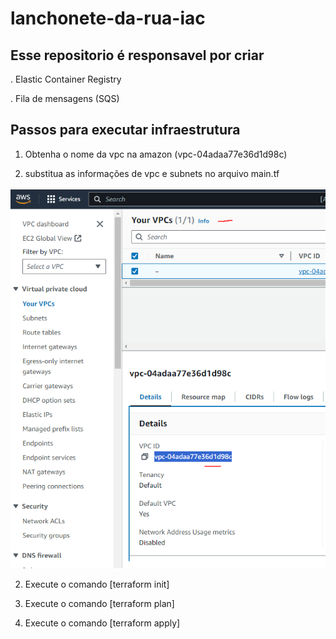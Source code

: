 # lanchonete-da-rua-iac

## Esse repositorio é responsavel por criar

. Elastic Container Registry

. Fila de mensagens (SQS)

## Passos para executar infraestrutura

1) Obtenha o nome da vpc na amazon (vpc-04adaa77e36d1d98c)

2) substitua as informações de vpc e subnets no arquivo main.tf

![vpc](./vpc-id.png)


2) Execute o comando [terraform init]

3) Execute o comando [terraform plan]

3) Execute o comando [terraform apply]